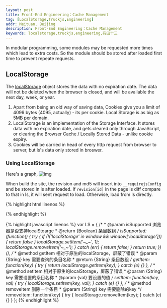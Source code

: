 ```yaml
---
layout: post
title: Front-End Engineering：Cache Management
tag: [LocalStorage,Truckjs,Engineering]
addr: Meituan, Beijing
description: Front-End Engineering：Cache Management
keywords: localstorage,truckjs,engineering,有田十三
---
```


In modular programming, some modules may be requested more times which lead to extra costs. So the module should be stored after loaded first time to prevent repeate requests.

<!--more-->

## LocalStorage

The [localStorage](https://developer.mozilla.org/zh-CN/docs/Web/API/Window/localStorage) object stores the data with no expiration date. The data will not be deleted when the browser is closed, and will be available the next day, week, or year.

1. Apart from being an old way of saving data, Cookies give you a limit of 4096 bytes (4095, actually) - its per cookie. Local Storage is as big as 5MB per domain.
2. LocalStorage is an implementation of the Storage Interface. It stores data with no expiration date, and gets cleared only through JavaScript, or clearing the Browser Cache / Locally Stored Data - unlike cookie expiry.
3. Cookies will be carried in head of every http request from browser to server, but ls's data only stored in broswer.

### Using LocalStorage

Here's a graph,
![img](http://i.imgur.com/v9o1kNy.png?1)

When build the site, the revision and md5 will insert into `__requirejsConfig` and be stored in ls after loaded. If `revision[id]` in the page is diff compare to that in ls, it will sent request to load. Otherwise, load from ls directly.

{% highlight html linenos %}
<script>
var requirejs = {
    __require: [],
    __requirejsConfig: {
        revision: {
            "page.js": "f32af19d",
            "lib/fastclick.js": "6e9d3b0d",
            "lib/truck.js": "c4d5192a",
            "lib/zepto.js": "10c89684"
        },
        combo: {
            url: 'http://static.hello13.net/combo?f='
        },
        prefix: '/static/js/'
    }
}, require = function() {
    requirejs.__require.push(arguments)
};
</script>
{% endhighlight %}


{% highlight javascript linenos %}
var LS = {
    /*
     * @param isSupported 浏览器是否支持localStoarge
     * @return {Boolean} 条目数组
     */
    isSupported: (function() {
        try {
            if (!('localStorage' in window && window['localStorage'])) {
                return false
            }
            localStorage.setItem('~_~', 1);
            localStorage.removeItem('~_~');
        } catch (err) {
            return false;
        }
        return true;
    })(),
    /*
     * @method getItem 相对于原生的localStorage，屏蔽了错误
     * @param {String} key 需要查询的条目名称
     * @return {String} 条目数组
     */
    getItem: function(key) {
        try {
            return localStorage.getItem(key);
        } catch (e) {}
    },
    /*
     * @method setItem 相对于原生的localStorage，屏蔽了错误
     * @param {String} key 需要设置的条目名称
     * @param {val} 要设置的值
     */
    setItem: function(key, val) {
        try {
            localStorage.setItem(key, val);
        } catch (e) {}
    },
    /*
     * @method removeItem 删除一个条目
     * @param {String} key 需要删除的key
     */
    removeItem: function(key) {
        try {
            localStorage.removeItem(key);
        } catch (e) {}
    }
};
{% endhighlight %}
